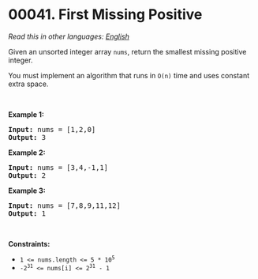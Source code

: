 # 00041. First Missing Positive

  _Read this in other languages:_
    [_English_](README.md)

<p>Given an unsorted integer array <code>nums</code>, return the smallest missing positive integer.</p>

<p>You must implement an algorithm that runs in <code>O(n)</code> time and uses constant extra space.</p>

<p>&nbsp;</p>
<p><strong>Example 1:</strong></p>
<pre><strong>Input:</strong> nums = [1,2,0]
<strong>Output:</strong> 3
</pre><p><strong>Example 2:</strong></p>
<pre><strong>Input:</strong> nums = [3,4,-1,1]
<strong>Output:</strong> 2
</pre><p><strong>Example 3:</strong></p>
<pre><strong>Input:</strong> nums = [7,8,9,11,12]
<strong>Output:</strong> 1
</pre>
<p>&nbsp;</p>
<p><strong>Constraints:</strong></p>

<ul>
	<li><code>1 &lt;= nums.length &lt;= 5 * 10<sup>5</sup></code></li>
	<li><code>-2<sup>31</sup> &lt;= nums[i] &lt;= 2<sup>31</sup> - 1</code></li>
</ul>
